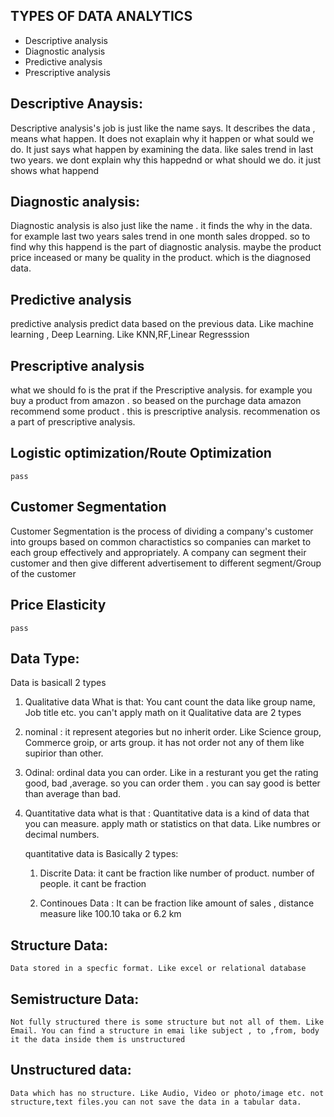 ## TYPES OF DATA ANALYTICS
<ul>
    <li>Descriptive analysis </li>
    <li>Diagnostic analysis </li>
    <li>Predictive analysis </li>
    <li>Prescriptive analysis </li>

</ul>

## Descriptive Anaysis:

<p>
Descriptive analysis's job is just like the name says. It describes the data , means what happen. It does not exaplain why it happen or what sould we do. It just says what happen by examining the data. like sales trend in last two years. we dont explain why this happednd or what should we do. it just shows what happend
</p>

## Diagnostic analysis:

<p>
Diagnostic analysis is also just like the name . it finds the why in the data. for example last two years sales trend in one month sales dropped. so to find why this happend is the part of diagnostic analysis. maybe the product price inceased or many be quality in the product. which is the diagnosed data.
</p>

## Predictive analysis

predictive analysis predict data based on the previous data. Like machine learning , Deep Learning. Like KNN,RF,Linear Regresssion

## Prescriptive analysis

what we should fo is the prat if the Prescriptive analysis. for example you buy a product from amazon . so beased on the purchage data amazon recommend some product . this is prescriptive analysis. recommenation os a part of prescriptive analysis.



## Logistic optimization/Route Optimization
    pass

## Customer Segmentation
<p> Customer Segmentation is the process of dividing a company's customer into groups based on common charactistics so companies can market to each group effectively and appropriately. A company can segment their customer and then give different advertisement to different segment/Group of the customer</p>


## Price Elasticity
    pass


## Data Type:
Data is basicall 2 types
1) Qualitative data
  What is that:  You cant count the data like  group name, Job title etc. you can't apply math on it
  Qualitative data are 2 types
  1) nominal : it represent ategories but no inherit order. Like Science group, Commerce groip, or arts group. it has not order not any of them like supirior than other.
  
  2) Odinal: ordinal data you can order. Like in a resturant you get the rating good, bad ,average. so you can order them . you can say good is better than average than bad.


2) Quantitative data
   what is that : Quantitative data is a kind of data that you can measure. apply math or statistics on that data. Like numbres or decimal numbers.

   quantitative data is Basically 2 types:
    1) Discrite Data: it cant be fraction like number of product. number of people. it cant be fraction 
   
    2) Continoues Data : It can be fraction like amount of sales , distance measure like 100.10 taka or 6.2 km



## Structure Data:
    Data stored in a specfic format. Like excel or relational database

## Semistructure Data:
    Not fully structured there is some structure but not all of them. Like Email. You can find a structure in emai like subject , to ,from, body it the data inside them is unstructured

## Unstructured data:
    Data which has no structure. Like Audio, Video or photo/image etc. not structure,text files.you can not save the data in a tabular data.